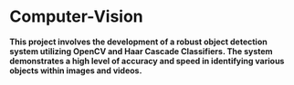 # Computer-Vision
**This project involves the development of a robust object detection system utilizing OpenCV and Haar
Cascade Classifiers. The system demonstrates a high level of accuracy and speed in identifying various
objects within images and videos.**
